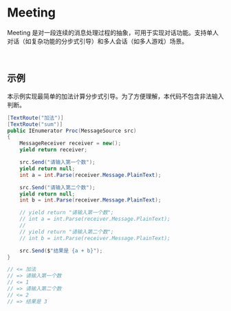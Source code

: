 # Meeting

Meeting 是对一段连续的消息处理过程的抽象，可用于实现对话功能。支持单人对话（如复杂功能的分步式引导）和多人会话（如多人游戏）场景。

<br>

## 示例
本示例实现最简单的加法计算分步式引导。为了方便理解，本代码不包含非法输入判断。

```C#
[TextRoute("加法")]
[TextRoute("sum")]
public IEnumerator Proc(MessageSource src)
{
    MessageReceiver receiver = new();
    yield return receiver;

    src.Send("请输入第一个数");
    yield return null;
    int a = int.Parse(receiver.Message.PlainText);

    src.Send("请输入第二个数");
    yield return null;
    int b = int.Parse(receiver.Message.PlainText);

    // yield return "请输入第一个数";
    // int a = int.Parse(receiver.Message.PlainText);
    // 
    // yield return "请输入第二个数";
    // int b = int.Parse(receiver.Message.PlainText);

    src.Send($"结果是 {a + b}");
}

// <= 加法  
// => 请输入第一个数
// <= 1  
// => 请输入第二个数
// <= 2  
// => 结果是 3
```